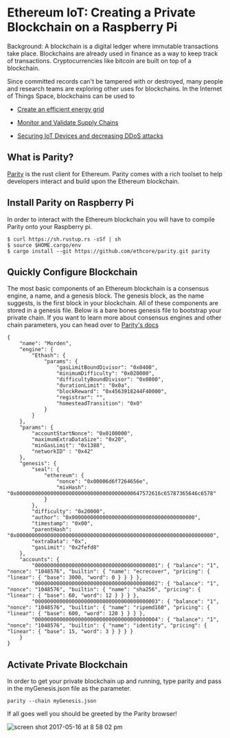 # Ethereum IoT: Creating a Private Blockchain on a Raspberry Pi

Background: A blockchain is a digital ledger where immutable transactions take place. Blockchains are already used in finance as a way to keep track of transactions. Cryptocurrencies like bitcoin are built on top of a blockchain.

Since committed records can't be tampered with or destroyed, many people and research teams are exploring other uses for blockchains. In the Internet of Things Space, blockchains can be used to 

* [Create an efficient energy grid](https://www.technologyreview.com/s/604227/blockchain-is-helping-to-build-a-new-kind-of-energy-grid/)


* [Monitor and Validate Supply Chains](https://www.mendix.com/blog/built-iot-application-10-days-using-watson-iot-ibm-blockchain/)


* [Securing IoT Devices and decreasing DDoS attacks](https://www.technologyreview.com/s/603298/a-secure-model-of-iot-with-blockchain/)


## What is Parity?

[Parity](https://parity.io/) is the rust client for Ethereum. Parity comes with a rich toolset to help developers interact and build upon the Ethereum blockchain.


## Install Parity on Raspberry Pi

In order to interact with the Ethereum blockchain you will have to compile Parity onto your Raspberry pi. 

```
$ curl https://sh.rustup.rs -sSf | sh
$ source $HOME.cargo/env
$ cargo install --git https://github.com/ethcore/parity.git parity
```

## Quickly Configure Blockchain

The most basic components of an Ethereum blockchain is a consensus engine, a name, and a genesis block. The genesis block, as the name suggests, is the first block in your blockchain. All of these components are stored in a genesis file. Below is a bare bones genesis file to bootstrap your private chain. If you want to learn more about consensus engines and other chain parameters, you can head over to [Parity's docs](https://github.com/paritytech/parity/wiki/Chain-specification)

```
{
	"name": "Morden",
	"engine": {
		"Ethash": {
			"params": {
				"gasLimitBoundDivisor": "0x0400",
				"minimumDifficulty": "0x020000",
				"difficultyBoundDivisor": "0x0800",
				"durationLimit": "0x0a",
				"blockReward": "0x4563918244F40000",
				"registrar": "",
				"homesteadTransition": "0x0"
			}
		}
	},
	"params": {
		"accountStartNonce": "0x0100000",
		"maximumExtraDataSize": "0x20",
		"minGasLimit": "0x1388",
		"networkID" : "0x42"
	},
	"genesis": {
		"seal": {
			"ethereum": {
				"nonce": "0x00006d6f7264656e",
				"mixHash": "0x00000000000000000000000000000000000000647572616c65787365646c6578"
			}
		},
		"difficulty": "0x20000",
		"author": "0x0000000000000000000000000000000000000000",
		"timestamp": "0x00",
		"parentHash": "0x0000000000000000000000000000000000000000000000000000000000000000",
		"extraData": "0x",
		"gasLimit": "0x2fefd8"
	},
	"accounts": {
		"0000000000000000000000000000000000000001": { "balance": "1", "nonce": "1048576", "builtin": { "name": "ecrecover", "pricing": { "linear": { "base": 3000, "word": 0 } } } },
		"0000000000000000000000000000000000000002": { "balance": "1", "nonce": "1048576", "builtin": { "name": "sha256", "pricing": { "linear": { "base": 60, "word": 12 } } } },
		"0000000000000000000000000000000000000003": { "balance": "1", "nonce": "1048576", "builtin": { "name": "ripemd160", "pricing": { "linear": { "base": 600, "word": 120 } } } },
		"0000000000000000000000000000000000000004": { "balance": "1", "nonce": "1048576", "builtin": { "name": "identity", "pricing": { "linear": { "base": 15, "word": 3 } } } }
	}
}
```

## Activate Private Blockchain 

In order to get your private blockchain up and running, type parity and pass in the myGenesis.json file as the parameter.

`parity --chain myGenesis.json`

If all goes well you should be greeted by the Parity browser!

![screen shot 2017-05-16 at 8 58 02 pm](https://cloud.githubusercontent.com/assets/1463964/26184118/e6c5ebb6-3b50-11e7-8269-539e38bd6fa1.png)
